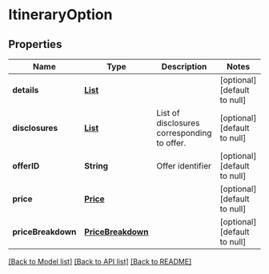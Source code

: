 # ItineraryOption
## Properties

| Name | Type | Description | Notes |
|------------ | ------------- | ------------- | -------------|
| **details** | [**List**](ItineraryOptionFlight.md) |  | [optional] [default to null] |
| **disclosures** | [**List**](Disclosure.md) | List of disclosures corresponding to offer. | [optional] [default to null] |
| **offerID** | **String** | Offer identifier | [optional] [default to null] |
| **price** | [**Price**](Price.md) |  | [optional] [default to null] |
| **priceBreakdown** | [**PriceBreakdown**](PriceBreakdown.md) |  | [optional] [default to null] |

[[Back to Model list]](../README.md#documentation-for-models) [[Back to API list]](../README.md#documentation-for-api-endpoints) [[Back to README]](../README.md)

